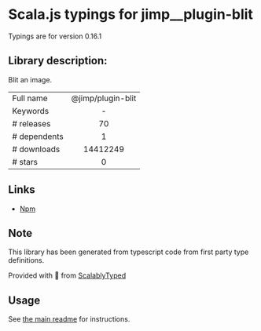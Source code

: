 
# Scala.js typings for jimp__plugin-blit

Typings are for version 0.16.1

## Library description:
Blit an image.

|                    |                 |
| ------------------ | :-------------: |
| Full name          | @jimp/plugin-blit |
| Keywords           | - |
| # releases         | 70 |
| # dependents       | 1 |
| # downloads        | 14412249 |
| # stars            | 0 |

## Links
- [Npm](https://www.npmjs.com/package/%40jimp%2Fplugin-blit)
    


## Note
This library has been generated from typescript code from first party type definitions.

Provided with :purple_heart: from [ScalablyTyped](https://github.com/oyvindberg/ScalablyTyped)

## Usage
See [the main readme](../../readme.md) for instructions.


